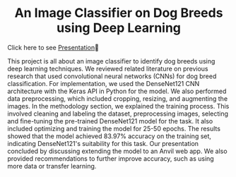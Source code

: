 <h1 align="center"> An Image Classifier on Dog Breeds using Deep Learning </h1>

Click here to see [Presentation](Presentation.pdf)👀


This project is all about an image classifier to identify dog breeds using deep learning techniques. We reviewed related literature on previous research that used convolutional neural networks (CNNs) for dog breed classification. For implementation, we used the DenseNet121 CNN architecture with the Keras API in Python for the model. We also performed data preprocessing, which included cropping, resizing, and augmenting the images. In the methodology section, we explained the training process. This involved cleaning and labeling the dataset, preprocessing images, selecting and fine-tuning the pre-trained DenseNet121 model for the task. It also included optimizing and training the model for 25-50 epochs. The results showed that the model achieved 83.97% accuracy on the training set, indicating DenseNet121's suitability for this task. Our presentation concluded by discussing extending the model to an Anvil web app. We also provided recommendations to further improve accuracy, such as using more data or transfer learning.

